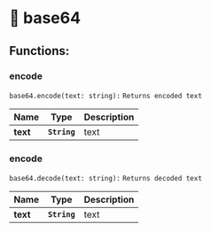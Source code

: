 # 🔡 base64

## Functions:

### encode

`base64.encode(text: string):` `Returns encoded text`

| Name     | Type         | Description |
| -------- | ------------ | ----------- |
| **text** | **`String`** | text   |

### encode

`base64.decode(text: string):` `Returns decoded text`

| Name     | Type         | Description |
| -------- | ------------ | ----------- |
| **text** | **`String`** | text   |
